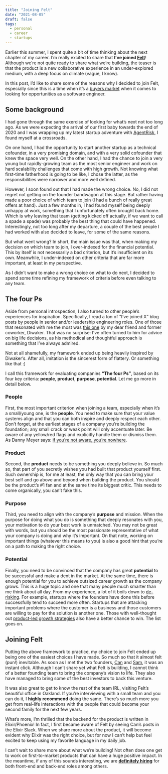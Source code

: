 ```yaml
---
title: "Joining Felt"
date: "2021-08-05"
draft: false
tags:
  - personal
  - career
  - startups
---
```


Earlier this summer, I spent quite a bit of time thinking about the next chapter of my career. I’m really excited to share that **I’ve joined [Felt](https://felt.com)**! Although we’re not quite ready to share what we’re building, the teaser is that the product is a new collaborative experience in an under-explored medium, with a deep focus on climate (vague, I know).

In this post, I’d like to share some of the reasons why I decided to join Felt, especially since this is a time when it’s a [buyers market](https://www.latimes.com/business/story/2021-07-31/employers-bow-down-to-tech-workers-in-hottest-job-market) when it comes to looking for opportunities as a software engineer.

## Some background

I had gone through the same exercise of looking for what’s next not too long ago. As we were expecting the arrival of our first baby towards the end of 2020 and I was wrapping up my latest startup adventure with [AgentRisk](https://agentrisk.com), I found myself at a crossroads.

On one hand, I had the opportunity to start another startup as a technical cofounder, in a very promising domain, and with a very solid cofounder that knew the space very well. On the other hand, I had the chance to join a very young but rapidly-growing team as the most senior engineer and work on hard scalability challenges that come with high growth. Not knowing what first-time fatherhood is going to be like, I chose the latter, as the responsibilities were narrower and more well defined.

However, I soon found out that I had made the wrong choice. No, I did not regret not getting on the founder bandwagon at this stage. But rather having made a poor choice of which team to join (I had a bunch of really great offers at hand). Just a few months in, I had found myself being deeply unhappy at work, something that I unfortunately often brought back home. Which is why leaving that team (getting kicked off actually, if we want to call a spade a spade) was probably the best thing that could have happened. Interestingly, not too long after my departure, a couple of the best people I had worked with also decided to leave, for some of the same reasons.

But what went wrong? In short, the main issue was that, when making my decision on which team to join, I over-indexed for the financial potential. This by itself is not necessarily a bad criterion, but it’s insufficient on its own. Meanwhile, I under-indexed on other criteria that are far more important, at least in my perspective.

As I didn’t want to make a wrong choice on what to do next, I decided to spend some time refining my framework of criteria before even talking to any team.

## The four Ps

Aside from personal introspection, I also turned to other people’s experiences for inspiration. Specifically, I read a ton of “I’ve joined X” blog posts by people in senior and/or leadership engineering roles. One of those that resonated with me the most was [this one](https://diwaker.io/hello-blockstack/) by my dear friend and former coworker, Diwaker. That was no surprise: I’ve often turned to him for advice on big life decisions, as his methodical and thoughtful approach is something that I’ve always admired.

Not at all shamefully, my framework ended up being heavily inspired by Diwaker’s. After all, imitation is the sincerest form of flattery. Or something like that :)

I call this framework for evaluating companies **“The four Ps”**, based on its four key criteria: **people**, **product**, **purpose**, **potential**. Let me go more in detail below.

### People

First, the most important criterion when joining a team, especially when it’s a small/young one, is the **people**. You need to make sure that your value systems align and that you can both inspire and deeply respect each other. Don’t forget, at the earliest stages of a company you’re building the foundation; any small crack or weak point will only accentuate later. Be aware of any yellow/red flags and explicitly handle them or dismiss them. As Danny Meyer says: [if you’re not aware, you’re nowhere](https://fs.blog/knowledge-project/danny-meyer/).

### Product

Second, the **product** needs to be something you deeply believe in. So much so, that part of you secretly wishes you had built that product yourself first. Such ownership is, for me at least, the only way that you can bring your best self and go above and beyond when building the product. You should be the product’s #1 fan and at the same time its biggest critic. This needs to come organically, you can’t fake this.

### Purpose

Third, you need to align with the company’s **purpose** and mission. When the purpose for doing what you do is something that deeply resonates with you, your motivation to do your best work is unmatched. You may not be great with words, but you should be the most passionate representative of what your company is doing and why it’s important. On that note, working on important things (whatever this means to you) is also a good hint that you’re on a path to making the right choice.

### Potential

Finally, you need to be convinced that the company has great **potential** to be successful and make a dent in the market. At the same time, there is enough potential for you to achieve outsized career growth as the company grows. This is a huge topic and one that many people much smarter than me think about all day. From my experience, a lot of it boils down to [de-risking](https://www.codingvc.com/tag/de-risking/). For example, startups where the founders have done this before successfully tend to succeed more often. Startups that are attacking important problems where the customer is a business and those customers are willing to pay for the solution is another one. Those with well-thought out [product-led growth strategies](https://kwokchain.com/2020/06/19/why-figma-wins/) also have a better chance to win. The list goes on.

## Joining Felt

Putting the above framework to practice, my choice to join Felt ended up being one of the easiest choices I have made. So much so that it almost felt (pun!) inevitable. As soon as I met the two founders, [Can](https://www.linkedin.com/in/cduruk/) and [Sam](https://www.linkedin.com/in/samhashemi/), it was an instant click. Although I can’t share yet what Felt is building, I cannot think of a better founding team to bring the company’s vision to life. They also have managed to bring some of the best investors to back this venture.

It was also great to get to know the rest of the team IRL, visiting Felt’s beautiful office in Oakland. If you’re interviewing with a small team and you can do it, I **highly recommend** doing the same. There’s so much more you get from real-life interactions with the people that could become your second family for the next few years.

What’s more, I’m thrilled that the backend for the product is written in Elixir/Phoenix! In fact, I first became aware of Felt by seeing Can’s posts in the Elixir Slack. When we share more about the product, it will become evident why Elixir was the right choice, but for now I can’t help but feel excited to keep using my favorite language in my daily job.

I can’t wait to share more about what we’re building! Not often does one get to work on first-to-market products that can have a huge positive impact. In the meantime, if any of this sounds interesting, we are **[definitely hiring](https://www.notion.so/Work-at-Felt-ebf91dc8593144f3916cc5aea7af2814)** for both front-end and back-end roles among others.
